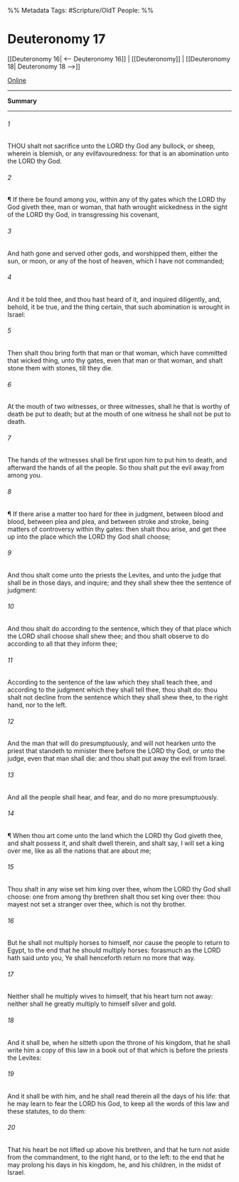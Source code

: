 

%% Metadata
Tags: #Scripture/OldT
People: 
%%
# Deuteronomy 17
[[Deuteronomy 16| <-- Deuteronomy 16]] | [[Deuteronomy]] | [[Deuteronomy 18| Deuteronomy 18 -->]]

[Online](https://churchofjesuschrist.org/study/scriptures/ot/deut/17?lang=eng)

---
__Summary__



---

###### 1
THOU shalt not sacrifice unto the LORD thy God any bullock, or sheep, wherein is blemish, or any evilfavouredness: for that is an abomination unto the LORD thy God.
###### 2
¶ If there be found among you, within any of thy gates which the LORD thy God giveth thee, man or woman, that hath wrought wickedness in the sight of the LORD thy God, in transgressing his covenant,
###### 3
And hath gone and served other gods, and worshipped them, either the sun, or moon, or any of the host of heaven, which I have not commanded;
###### 4
And it be told thee, and thou hast heard of it, and inquired diligently, and, behold, it be true, and the thing certain, that such abomination is wrought in Israel:
###### 5
Then shalt thou bring forth that man or that woman, which have committed that wicked thing, unto thy gates, even that man or that woman, and shalt stone them with stones, till they die.
###### 6
At the mouth of two witnesses, or three witnesses, shall he that is worthy of death be put to death; but at the mouth of one witness he shall not be put to death.
###### 7
The hands of the witnesses shall be first upon him to put him to death, and afterward the hands of all the people.  So thou shalt put the evil away from among you.
###### 8
¶ If there arise a matter too hard for thee in judgment, between blood and blood, between plea and plea, and between stroke and stroke, being matters of controversy within thy gates: then shalt thou arise, and get thee up into the place which the LORD thy God shall choose;
###### 9
And thou shalt come unto the priests the Levites, and unto the judge that shall be in those days, and inquire; and they shall shew thee the sentence of judgment:
###### 10
And thou shalt do according to the sentence, which they of that place which the LORD shall choose shall shew thee; and thou shalt observe to do according to all that they inform thee;
###### 11
According to the sentence of the law which they shall teach thee, and according to the judgment which they shall tell thee, thou shalt do: thou shalt not decline from the sentence which they shall shew thee, to the right hand, nor to the left.
###### 12
And the man that will do presumptuously, and will not hearken unto the priest that standeth to minister there before the LORD thy God, or unto the judge, even that man shall die: and thou shalt put away the evil from Israel.
###### 13
And all the people shall hear, and fear, and do no more presumptuously.
###### 14
¶ When thou art come unto the land which the LORD thy God giveth thee, and shalt possess it, and shalt dwell therein, and shalt say, I will set a king over me, like as all the nations that are about me;
###### 15
Thou shalt in any wise set him king over thee, whom the LORD thy God shall choose: one from among thy brethren shalt thou set king over thee: thou mayest not set a stranger over thee, which is not thy brother.
###### 16
But he shall not multiply horses to himself, nor cause the people to return to Egypt, to the end that he should multiply horses: forasmuch as the LORD hath said unto you, Ye shall henceforth return no more that way.
###### 17
Neither shall he multiply wives to himself, that his heart turn not away: neither shall he greatly multiply to himself silver and gold.
###### 18
And it shall be, when he sitteth upon the throne of his kingdom, that he shall write him a copy of this law in a book out of that which is before the priests the Levites:
###### 19
And it shall be with him, and he shall read therein all the days of his life: that he may learn to fear the LORD his God, to keep all the words of this law and these statutes, to do them:
###### 20
That his heart be not lifted up above his brethren, and that he turn not aside from the commandment, to the right hand, or to the left: to the end that he may prolong his days in his kingdom, he, and his children, in the midst of Israel.



